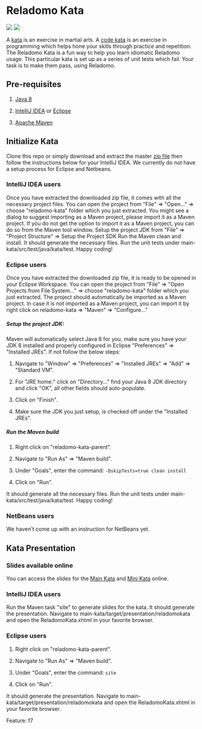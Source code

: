Reladomo Kata 
=============
[![][travis img]][travis]
[![][license-apache img]][license-apache]

A [kata](https://en.wikipedia.org/wiki/Kata) is an exercise in martial arts. 
A [code kata](http://codekata.com/) is an exercise in programming which helps hone your skills through practice and repetition. 
The Reladomo Kata is a fun way to help you learn idiomatic Reladomo usage. 
This particular kata is set up as a series of unit tests which fail. 
Your task is to make them pass, using Reladomo.

Pre-requisites
--------------
1) [Java 8](http://www.oracle.com/technetwork/java/javase/overview/java8-2100321.html)

2) [IntelliJ IDEA](https://www.jetbrains.com/idea/download/) or [Eclipse](https://www.eclipse.org/downloads/)

3) [Apache Maven](https://maven.apache.org/) 

Initialize Kata
---------------
Clone this repo or simply download and extract the master [zip file](https://github.com/goldmansachs/reladomo-kata/archive/master.zip) 
then follow the instructions below for your IntelliJ IDEA. We currently do not have a setup process for Eclipse and Netbeans. 

### IntelliJ IDEA users

Once you have extracted the downloaded zip file, it comes with all the necessary project files. 
You can open the project from "File" => "Open..." => choose "reladomo-kata" folder which you just extracted. 
You might see a dialog to suggest importing as a Maven project, please import it as a Maven project.
If you do not get the option to import it as a Maven project, you can do so from the Maven tool window.
Setup the project JDK from "File" => "Project Structure" => Setup the Project SDK
Run the Maven clean and install. It should generate the necessary files.
Run the unit tests under main-kata/src/test/java/kata/test.
Happy coding!

### Eclipse users

Once you have extracted the downloaded zip file, it is ready to be opened in your Eclipse Workspace. 
You can open the project from "File" => "Open Projects from File System..." => choose "reladomo-kata" folder which you just extracted. 
The project should automatically be imported as a Maven project. In case it is not imported as a Maven project, you can import it by right click on reladomo-kata => "Maven" => "Configure..."

##### Setup the project JDK: 
Maven will automatically select Java 8 for you, make sure you have your JDK 8 installed and properly configured in Eclipse "Preferences" => "Installed JREs".
If not follow the below steps:
 
1) Navigate to "Window" => "Preferences" => "Installed JREs" => "Add" => "Standard VM". 

2) For "JRE home:" click on "Directory..." find your Java 8 JDK directory and click "OK", all other fields should auto-populate. 

3) Click on "Finish".

4) Make sure the JDK you just setup, is checked off under the "Installed JREs".

##### Run the Maven build 
1) Right click on "reladomo-kata-parent".
 
2) Navigate to "Run As" => "Maven build". 

3) Under "Goals", enter the command: `-DskipTests=true clean install`

4) Click on "Run".

It should generate all the necessary files.
Run the unit tests under main-kata/src/test/java/kata/test.
Happy coding!

### NetBeans users
We haven't come up with an instruction for NetBeans yet.

Kata Presentation
-----------------
### Slides available online
You can access the slides for the [Main Kata](https://goldmansachs.github.io/reladomo-kata/main-kata-presentation/ReladomoKata.xhtml) and [Mini Kata](https://goldmansachs.github.io/reladomo-kata/mini-kata-presentation/MiniKataPresentation.xhtml) online.

### IntelliJ IDEA users
Run the Maven task "site" to generate slides for the kata.
It should generate the presentation.
Navigate to main-kata/target/presentation/reladomokata and open the ReladomoKata.xhtml in your favorite browser.

### Eclipse users
1) Right click on "reladomo-kata-parent".

2) Navigate to "Run As" => "Maven build".

3) Under "Goals", enter the command: `site`

4) Click on "Run".

It should generate the presentation.
Navigate to main-kata/target/presentation/reladomokata and open the ReladomoKata.xhtml in your favorite browser.

[travis]:https://travis-ci.org/goldmansachs/reladomo-kata
[travis img]:https://travis-ci.org/goldmansachs/reladomo-kata.svg?branch=master

[license-apache]:LICENSE.txt
[license-apache img]:https://img.shields.io/badge/License-Apache%202-blue.svg
Feature: f7
